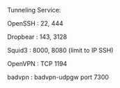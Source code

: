 Tunneling Service:

OpenSSH : 22, 444

Dropbear : 143, 3128

Squid3 : 8000, 8080 (limit to IP SSH)

OpenVPN : TCP 1194

badvpn : badvpn-udpgw port 7300
